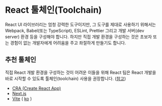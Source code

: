 # React 툴체인(Toolchain)

React UI 라이브러리는 엄청 강력한 도구이지만, 그 도구를 제대로 사용하기 위해서는 Webpack, Babel(또는 TypeScript), ESLint, Prettier 그리고 개발 서버(dev server) 환경 등을 구성해야 합니다. 하지만 직접 개발 환경을 구성하는 것은 초보자 또는 경험이 없는 개발자에게 어려움을 주고 좌절하게 만들기도 합니다.

## 추천 툴체인

직접 React 개발 환경을 구성하는 것이 어려운 이들을 위해 React 팀은 React 개발을 바로 시작할 수 있도록 툴체인(toolchain) 사용을 권장합니다. ([참고](https://beta.reactjs.org/learn/start-a-new-react-project))

- [CRA (Create React App)](https://create-react-app.dev)
- [Next.js](https://nextjs.org)
- [Vite](https://vitejs.dev) ( [ko](https://vitejs-kr.github.io) )